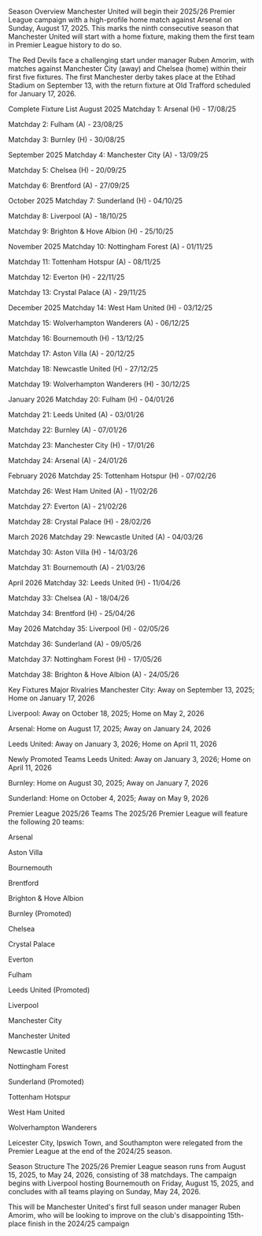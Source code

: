 Season Overview
Manchester United will begin their 2025/26 Premier League campaign with a high-profile home match against Arsenal on Sunday, August 17, 2025. This marks the ninth consecutive season that Manchester United will start with a home fixture, making them the first team in Premier League history to do so.

The Red Devils face a challenging start under manager Ruben Amorim, with matches against Manchester City (away) and Chelsea (home) within their first five fixtures. The first Manchester derby takes place at the Etihad Stadium on September 13, with the return fixture at Old Trafford scheduled for January 17, 2026.

Complete Fixture List
August 2025
Matchday 1: Arsenal (H) - 17/08/25

Matchday 2: Fulham (A) - 23/08/25

Matchday 3: Burnley (H) - 30/08/25

September 2025
Matchday 4: Manchester City (A) - 13/09/25

Matchday 5: Chelsea (H) - 20/09/25

Matchday 6: Brentford (A) - 27/09/25

October 2025
Matchday 7: Sunderland (H) - 04/10/25

Matchday 8: Liverpool (A) - 18/10/25

Matchday 9: Brighton & Hove Albion (H) - 25/10/25

November 2025
Matchday 10: Nottingham Forest (A) - 01/11/25

Matchday 11: Tottenham Hotspur (A) - 08/11/25

Matchday 12: Everton (H) - 22/11/25

Matchday 13: Crystal Palace (A) - 29/11/25

December 2025
Matchday 14: West Ham United (H) - 03/12/25

Matchday 15: Wolverhampton Wanderers (A) - 06/12/25

Matchday 16: Bournemouth (H) - 13/12/25

Matchday 17: Aston Villa (A) - 20/12/25

Matchday 18: Newcastle United (H) - 27/12/25

Matchday 19: Wolverhampton Wanderers (H) - 30/12/25

January 2026
Matchday 20: Fulham (H) - 04/01/26

Matchday 21: Leeds United (A) - 03/01/26

Matchday 22: Burnley (A) - 07/01/26

Matchday 23: Manchester City (H) - 17/01/26

Matchday 24: Arsenal (A) - 24/01/26

February 2026
Matchday 25: Tottenham Hotspur (H) - 07/02/26

Matchday 26: West Ham United (A) - 11/02/26

Matchday 27: Everton (A) - 21/02/26

Matchday 28: Crystal Palace (H) - 28/02/26

March 2026
Matchday 29: Newcastle United (A) - 04/03/26

Matchday 30: Aston Villa (H) - 14/03/26

Matchday 31: Bournemouth (A) - 21/03/26

April 2026
Matchday 32: Leeds United (H) - 11/04/26

Matchday 33: Chelsea (A) - 18/04/26

Matchday 34: Brentford (H) - 25/04/26

May 2026
Matchday 35: Liverpool (H) - 02/05/26

Matchday 36: Sunderland (A) - 09/05/26

Matchday 37: Nottingham Forest (H) - 17/05/26

Matchday 38: Brighton & Hove Albion (A) - 24/05/26

Key Fixtures
Major Rivalries
Manchester City: Away on September 13, 2025; Home on January 17, 2026

Liverpool: Away on October 18, 2025; Home on May 2, 2026

Arsenal: Home on August 17, 2025; Away on January 24, 2026

Leeds United: Away on January 3, 2026; Home on April 11, 2026

Newly Promoted Teams
Leeds United: Away on January 3, 2026; Home on April 11, 2026

Burnley: Home on August 30, 2025; Away on January 7, 2026

Sunderland: Home on October 4, 2025; Away on May 9, 2026

Premier League 2025/26 Teams
The 2025/26 Premier League will feature the following 20 teams:

Arsenal

Aston Villa

Bournemouth

Brentford

Brighton & Hove Albion

Burnley (Promoted)

Chelsea

Crystal Palace

Everton

Fulham

Leeds United (Promoted)

Liverpool

Manchester City

Manchester United

Newcastle United

Nottingham Forest

Sunderland (Promoted)

Tottenham Hotspur

West Ham United

Wolverhampton Wanderers

Leicester City, Ipswich Town, and Southampton were relegated from the Premier League at the end of the 2024/25 season.

Season Structure
The 2025/26 Premier League season runs from August 15, 2025, to May 24, 2026, consisting of 38 matchdays. The campaign begins with Liverpool hosting Bournemouth on Friday, August 15, 2025, and concludes with all teams playing on Sunday, May 24, 2026.

This will be Manchester United's first full season under manager Ruben Amorim, who will be looking to improve on the club's disappointing 15th-place finish in the 2024/25 campaign
